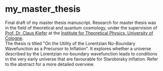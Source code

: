 # my_master_thesis
Final draft of my master thesis manuscript. Research for master thesis was in the field of theoretical and quantum cosmology, under the supervision of [Prof. Dr. Claus Kiefer](http://www.thp.uni-koeln.de/gravitation/mitarbeiter/kiefer.html) at the [Institute for Theoretical Physics, University of Cologne](https://www.thp.uni-koeln.de/).  
The thesis is titled "On the Utility of the Lorentzian No-Boundary Wavefunction as a Precursor to Inflation". It explores whether a universe described by the Lorentzian no-boundary wavefunction leads to conditions in the very early universe that are favourable for Starobinsky inflation. Refer to the abstract for a more detailed overview.
